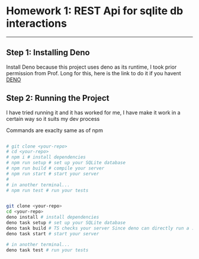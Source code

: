 # Homework 1: REST Api for sqlite db interactions

---

## Step 1: Installing Deno

Install Deno because this project uses deno as its runtime, I took prior permission from Prof. Long for this, here is the link to do it if you havent
[DENO](https://deno.com)


## Step 2: Running the Project

I have tried running it and it has worked for me, I have make it work in a certain way so it suits my dev process

Commands are exaclty same as of npm

```bash

# git clone <your-repo>
# cd <your-repo>
# npm i # install dependencies
# npm run setup # set up your SQLite database
# npm run build # compile your server
# npm run start # start your server
#
# in another terminal...
# npm run test # run your tests


git clone <your-repo>
cd <your-repo>
deno install # install dependencies
deno task setup # set up your SQLite database
deno task build # TS checks your server Since deno can directly run a .ts file
deno task start # start your server

# in another terminal...
deno task test # run your tests




```
